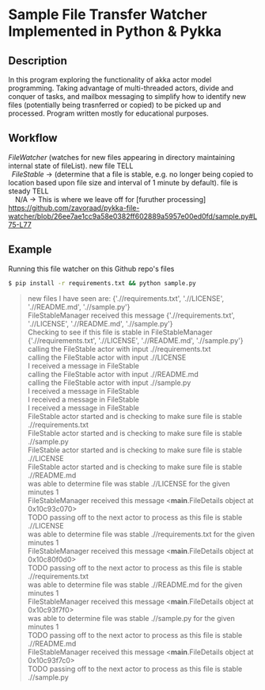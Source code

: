 # Sample File Transfer Watcher Implemented in Python & Pykka

## Description
In this program exploring the functionality of akka actor model programming. Taking advantage of multi-threaded actors, divide and conquer of tasks, and mailbox messaging to simplify how to identify new files (potentially being trasnferred or copied) to be picked up and processed. Program written mostly for educational purposes. 

## Workflow 
*FileWatcher* (watches for new files appearing in directory maintaining internal state of fileList). new file TELL <br/>
&ensp;*FileStable* -> (determine that a file is stable, e.g. no longer being copied to location based upon file size and interval of 1 minute by default). file is steady TELL<br/>
&ensp;&ensp;N/A -> This is where we leave off for [furuther processing] https://github.com/zavoraad/pykka-file-watcher/blob/26ee7ae1cc9a58e0382ff602889a5957e00ed0fd/sample.py#L75-L77

## Example
Running this file watcher on this Github repo's files
```bash
$ pip install -r requirements.txt && python sample.py 
```
> new files I have seen are: {'.//requirements.txt', './/LICENSE', './/README.md', './/sample.py'}<br/>
FileStableManager received this message {'.//requirements.txt', './/LICENSE', './/README.md', './/sample.py'}<br/>
Checking to see if this file is stable in FileStableManager {'.//requirements.txt', './/LICENSE', './/README.md', './/sample.py'}<br/>
calling the FileStable actor with input .//requirements.txt<br/>
calling the FileStable actor with input .//LICENSE<br/>
I received a message in FileStable<br/>
calling the FileStable actor with input .//README.md<br/>
calling the FileStable actor with input .//sample.py<br/>
I received a message in FileStable<br/>
I received a message in FileStable<br/>
I received a message in FileStable<br/>
FileStable actor started and is checking to make sure file is stable .//requirements.txt<br/>
FileStable actor started and is checking to make sure file is stable .//sample.py<br/>
FileStable actor started and is checking to make sure file is stable .//LICENSE<br/>
FileStable actor started and is checking to make sure file is stable .//README.md<br/>
was able to determine file was stable .//LICENSE for the given minutes 1<br/>
FileStableManager received this message <__main__.FileDetails object at 0x10c93c070><br/>
TODO passing off to the next actor to process as this file is stable .//LICENSE<br/>
was able to determine file was stable .//requirements.txt for the given minutes 1<br/>
FileStableManager received this message <__main__.FileDetails object at 0x10c80f0d0><br/>
TODO passing off to the next actor to process as this file is stable .//requirements.txt<br/>
was able to determine file was stable .//README.md for the given minutes 1<br/>
FileStableManager received this message <__main__.FileDetails object at 0x10c93f7f0><br/>
was able to determine file was stable .//sample.py for the given minutes 1<br/>
TODO passing off to the next actor to process as this file is stable .//README.md<br/>
FileStableManager received this message <__main__.FileDetails object at 0x10c93f7c0><br/>
TODO passing off to the next actor to process as this file is stable .//sample.py<br/>
